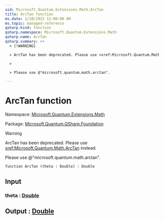 ```yaml
---
uid: Microsoft.Quantum.Extensions.Math.ArcTan
title: ArcTan function
ms.date: 1/20/2022 12:00:00 AM
ms.topic: managed-reference
qsharp.kind: function
qsharp.namespace: Microsoft.Quantum.Extensions.Math
qsharp.name: ArcTan
qsharp.summary: >+
  > [!WARNING]

  > ArcTan has been deprecated. Please use <xref:Microsoft.Quantum.Math.ArcTan> instead.

  >

  > Please use @"microsoft.quantum.math.arctan".

---
```


# ArcTan function

Namespace: [Microsoft.Quantum.Extensions.Math](xref:Microsoft.Quantum.Extensions.Math)

Package: [Microsoft.Quantum.QSharp.Foundation](https://nuget.org/packages/Microsoft.Quantum.QSharp.Foundation)


> [!WARNING]
> ArcTan has been deprecated. Please use <xref:Microsoft.Quantum.Math.ArcTan> instead.
>
> Please use @"microsoft.quantum.math.arctan".



```qsharp
function ArcTan (theta : Double) : Double
```


## Input

### theta : [Double](xref:microsoft.quantum.qsharp.valueliterals#double-literals)





## Output : [Double](xref:microsoft.quantum.qsharp.valueliterals#double-literals)

